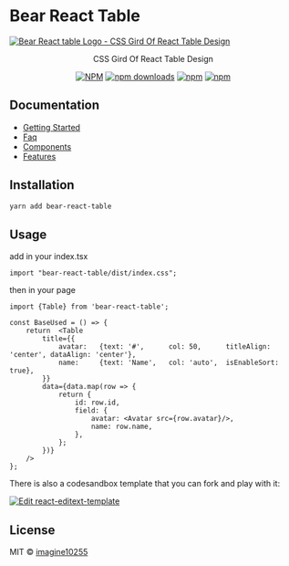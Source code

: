 # Bear React Table

<a href="https://bear-react-table.pages.dev/" title="Bear table Logo - CSS Gird Of React Table Design">
    <img src="https://bear-react-table.pages.dev/img/banner.webp" alt="Bear React table Logo - CSS Gird Of React Table Design"/>
</a>

<p align="center">
    CSS Gird Of React Table Design
</p>

<div align="center">

[![NPM](https://img.shields.io/npm/v/bear-react-table.svg?style=for-the-badge)](https://www.npmjs.com/package/bear-react-table)
[![npm downloads](https://img.shields.io/npm/dm/bear-react-table.svg?style=for-the-badge)](https://www.npmjs.com/package/bear-react-table)
[![npm](https://img.shields.io/npm/dt/bear-react-table.svg?style=for-the-badge)](https://www.npmjs.com/package/bear-react-table)
[![npm](https://img.shields.io/npm/l/bear-react-table?style=for-the-badge)](https://github.com/imagine10255/bear-react-table/blob/main/LICENSE)

</div>

## Documentation

- [Getting Started](https://bear-react-table.pages.dev/docs/getting-started)
- [Faq](https://bear-react-table.pages.dev/docs/category/faqs)
- [Components](https://bear-react-table.pages.dev/docs/category/components)
- [Features](https://bear-react-table.pages.dev/docs/category/features)


## Installation

```bash
yarn add bear-react-table
```

## Usage

add in your index.tsx
```tst
import "bear-react-table/dist/index.css";

```

then in your page
```tsx
import {Table} from 'bear-react-table';

const BaseUsed = () => {
    return  <Table
        title={{
            avatar:   {text: '#',      col: 50,      titleAlign: 'center', dataAlign: 'center'},
            name:     {text: 'Name',   col: 'auto',  isEnableSort: true},
        }}
        data={data.map(row => {
            return {
                id: row.id,
                field: {
                    avatar: <Avatar src={row.avatar}/>,
                    name: row.name,
                },
            };
        })}
    />
};
```


There is also a codesandbox template that you can fork and play with it:

[![Edit react-editext-template](https://codesandbox.io/static/img/play-codesandbox.svg)](https://codesandbox.io/s/bear-react-table-n0s8su?file=/src/App.tsx)


## License

MIT © [imagine10255](https://github.com/imagine10255)
